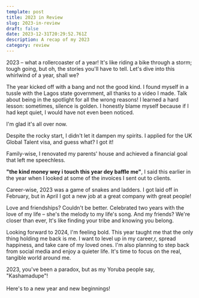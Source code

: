 ```yaml
---
template: post
title: 2023 in Review
slug: 2023-in-review
draft: false
date: 2023-12-31T20:29:52.761Z
description: A recap of my 2023
category: review
---
```

2023 – what a rollercoaster of a year! It's like riding a bike through a storm; tough going, but oh, the stories you'll have to tell. Let's dive into this whirlwind of a year, shall we?

The year kicked off with a bang and not the good kind. I found myself in a tussle with the Lagos state government, all thanks to a video I made. Talk about being in the spotlight for all the wrong reasons! I learned a hard lesson: sometimes, silence is golden. I honestly blame myself because if I had kept quiet, I would have not even been noticed. 

I'm glad it's all over now.

Despite the rocky start, I didn't let it dampen my spirits. I applied for the UK Global Talent visa, and guess what? I got it!

Family-wise, I renovated my parents' house and achieved a financial goal that left me speechless.

**"﻿the kind money wey i touch this year dey baffle me"**, I said this earlier in the year when I looked at some of the invoices I sent out to clients. 

Career-wise, 2023 was a game of snakes and ladders. I got laid off in February, but in April I got a new job at a great company with great people!

Love and friendships? Couldn't be better. Celebrated two years with the love of my life – she's the melody to my life's song. And my friends? We're closer than ever, It's like finding your tribe and knowing you belong.

Looking forward to 2024, I'm feeling bold. This year taught me that the only thing holding me back is me. I want to level up in my career,r, spread happiness, and take care of my loved ones. I'm also planning to step back from social media and enjoy a quieter life. It's time to focus on the real, tangible world around me.

2023, you've been a paradox, but as my Yoruba people say, "Kashamadupe"!\
\
Here's to a new year and new beginnings!